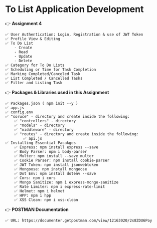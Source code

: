 **To List Application Development**
======

👉 **Assignment 4**

    ✅ User Authentication: Login, Registration & use of JWT Token
    ✅ Profile View & Editing 
    ✅ To Do List
        - Create
        - Read
        - Update
        - Delete
    ✅ Category for To Do Lists
    ✅ Scheduling or Time for Task Completion 
    ✅ Marking Completed/Canceled Task
    ✅ List Completed / Cancelled Tasks
    ✅ Filter and Listing Task

👉 **Packages & Libraries used in this Assignment**

    ✅ Packages.json ( npm init --y )
    ✅ app.js
    ✅ config.env
    ✅ "soruce" - directory and create inside the following: 
        ✅ "controllers" - directory 
        ✅ "models" - directory 
        ✅ "middleware" - directory
        ✅ "routes" - directory and create inside the following: 
            ✅ api.js
    ✅ Installing Essential Pacakges
        ✅ Express: npm install express --save
        ✅ Body Parser: npm i body-parser
        ✅ Multer: npm install --save multer
        ✅ Cookie Parser: npm install cookie-parser
        ✅ JWT Token: npm install jsonwebtoken
        ✅ Mongoose: npm install mongoose
        ✅ Dot Env: npm install dotenv --save
        ✅ Cors: npm i cors
        ✅ Mongo Sanitize: npm i express-mongo-sanitize
        ✅ Rate Limiter: npm i express-rate-limit
        ✅ Helmet: npm i helmet
        ✅ HPP: npm i hpp
        ✅ XSS Clean: npm i xss-clean
👉 **POSTMAN Documentation**

    ✅ URL: https://documenter.getpostman.com/view/12163020/2s8ZDU6Poy

  